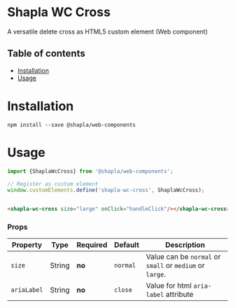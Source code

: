 # Shapla WC Cross

A versatile delete cross as HTML5 custom element (Web component)

## Table of contents

- [Installation](#installation)
- [Usage](#usage)

# Installation

```
npm install --save @shapla/web-components
```

# Usage

```js
import {ShaplaWcCross} from '@shapla/web-components';

// Register as custom element 
window.customElements.define('shapla-wc-cross', ShaplaWcCross);
```

```html

<shapla-wc-cross size="large" onClick="handleClick"/></shapla-wc-cross>
```

### Props

| Property      | Type      | Required  | Default   | Description
|---------------|-----------|-----------|-----------|--------------------------------------------------------
| `size`        | String    | **no**    | `normal`  | Value can be `normal` or `small` or `medium` or `large`.
| `ariaLabel`   | String    | **no**    | `close`   | Value for html `aria-label` attribute
